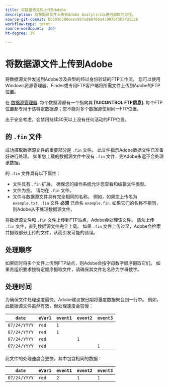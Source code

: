 ```yaml
---
title: 将数据源文件上传到Adobe
description: 将数据源文件上传到Adobe Analytics以进行摄取的过程。
source-git-commit: bb3036380eeec9b7a868f60a4c9076f2b772532b
workflow-type: tm+mt
source-wordcount: '366'
ht-degree: 1%

---
```


# 将数据源文件上传到Adobe

将数据源文件发送到Adobe涉及典型的经过身份验证的FTP工作流。 您可以使用Windows资源管理器、Finder或专用FTP客户端将所需文件上传到Adobe的FTP位置。

在 [数据源管理器](manage.md). 每个数据源都有一个指向其 **[!UICONTROL FTP信息]**. 每个FTP位置都专用于该特定数据源；您不能对多个数据源使用同一FTP位置。

出于安全考虑，会禁用持续30天以上没有任何活动的FTP位置。

## 的 `.fin` 文件

成功摄取数据源文件的重要部分是 `.fin` 文件。 此文件指示Adobe数据文件已准备好进行处理。 如果您上载的数据源文件中没有 `.fin` 文件，则Adobe永远不会处理该数据。

的 `.fin` 文件具有以下属性：

* 文件具有 `.fin` 扩展。 确保您的操作系统允许您查看和编辑文件类型。
* 文件为空。 请勿在 `.fin` 文件。
* 文件与数据源文件具有完全相同的名称。 例如，如果您上传名为 `example.txt`, `.fin` 文件 **必须** 已命名 `example.fin`. 如果它们的名称不相同，则Adobe从不处理数据源文件。

将数据源文件和 `.fin` 文件上传到FTP站点，Adobe会处理该文件。 请勿上传 `.fin` 文件，直到数据源文件完全上载。 如果 `.fin` 文件上传过早，Adobe会检索并摄取部分上传的文件，从而引发可能的错误。

## 处理顺序

如果同时将多个文件上传到FTP站点，则Adobe会按字母数字顺序摄取它们。 如果贵组织要求按特定顺序摄取文件，请确保其文件名名称为字母数字。

## 处理时间

为确保文件处理速度最快，Adobe建议按日期将量度数据聚合到一行中。 例如，此数据源文件虽然有效，但处理速度会较慢：

| `date` | `eVar1` | `event1` | `event2` | `event3` |
| --- | --- | --- | --- | --- |
| `07/24/YYYY` | `red` | `1` |  |  |
| `07/24/YYYY` | `red` | `1` |  |  |
| `07/24/YYYY` | `red` |  | `1` |  |
| `07/24/YYYY` | `red` |  |  | `1` |

此文件的处理速度会更快，其中包含相同的数据：

| `date` | `eVar1` | `event1` | `event2` | `event3` |
| --- | --- | --- | --- | --- |
| `07/24/YYYY` | `red` | `2` | `1` | `1` |
